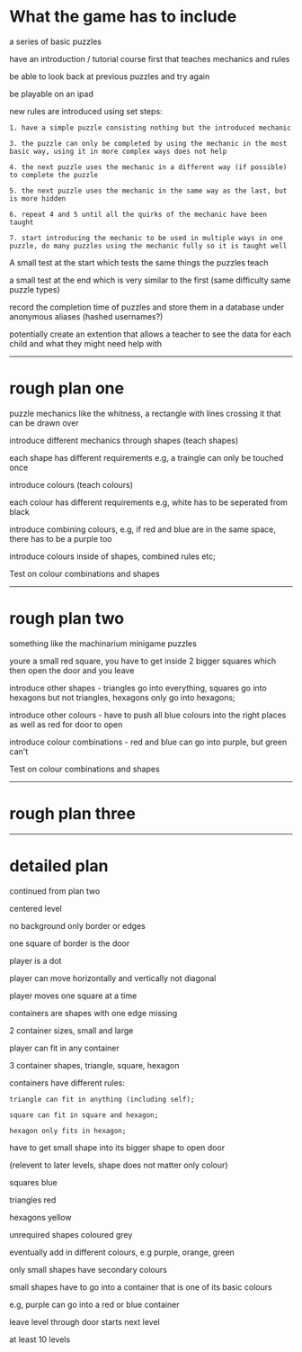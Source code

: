 # What the game has to include
a series of basic puzzles

have an introduction / tutorial course first that teaches mechanics and rules

be able to look back at previous puzzles and try again

be playable on an ipad

new rules are introduced using set steps:

```
1. have a simple puzzle consisting nothing but the introduced mechanic

3. the puzzle can only be completed by using the mechanic in the most basic way, using it in more complex ways does not help

4. the next puzzle uses the mechanic in a different way (if possible) to complete the puzzle

5. the next puzzle uses the mechanic in the same way as the last, but is more hidden

6. repeat 4 and 5 until all the quirks of the mechanic have been taught

7. start introducing the mechanic to be used in multiple ways in one puzzle, do many puzzles using the mechanic fully so it is taught well
```
A small test at the start which tests the same things the puzzles teach

a small test at the end which is very similar to the first (same difficulty same puzzle types)

record the completion time of puzzles and store them in a database under anonymous aliases (hashed usernames?)

potentially create an extention that allows a teacher to see the data for each child and what they might need help with 

---

# rough plan one

puzzle mechanics like the whitness, a rectangle with lines crossing it that can be drawn over

introduce different mechanics through shapes (teach shapes)

each shape has different requirements e.g, a traingle can only be touched once

introduce colours (teach colours)

each colour has different requirements e.g, white has to be seperated from black

introduce combining colours, e.g, if red and blue are in the same space, there has to be a purple too

introduce colours inside of shapes, combined rules etc;

Test on colour combinations and shapes

---

# rough plan two
something like the machinarium minigame puzzles

youre a small red square, you have to get inside 2 bigger squares which then open the door and you leave

introduce other shapes - triangles go into everything, squares go into hexagons but not triangles, hexagons only go into hexagons;

introduce other colours - have to push all blue colours into the right places as well as red for door to open

introduce colour combinations - red and blue can go into purple, but green can't

Test on colour combinations and shapes

---

# rough plan three

---

# detailed plan

continued from plan two

centered level

no background only border or edges

one square of border is the door

player is a dot

player can move horizontally and vertically not diagonal

player moves one square at a time

containers are shapes with one edge missing

2 container sizes, small and large

player can fit in any container

3 container shapes, triangle, square, hexagon

containers have different rules:

	triangle can fit in anything (including self);

	square can fit in square and hexagon;

	hexagon only fits in hexagon;

have to get small shape into its bigger shape to open door

(relevent to later levels, shape does not matter only colour)

squares blue

triangles red

hexagons yellow

unrequired shapes coloured grey

eventually add in different colours, e.g purple, orange, green

only small shapes have secondary colours

small shapes have to go into a container that is one of its basic colours

e.g, purple can go into a red or blue container

leave level through door starts next level

at least 10 levels